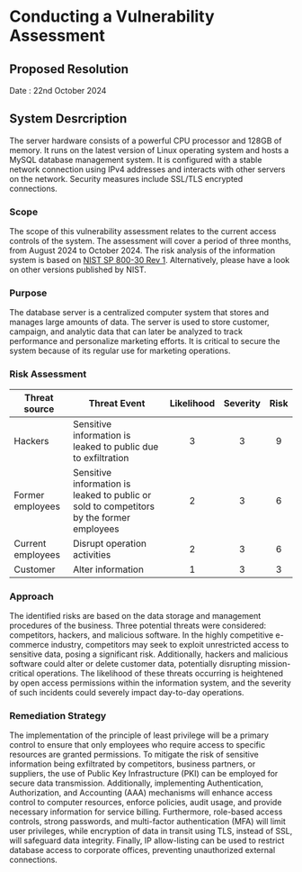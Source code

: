 # Conducting a Vulnerability Assessment

## Proposed Resolution

Date : 22nd October 2024

## System Desrcription

The server hardware consists of a powerful CPU processor and 128GB of memory. It runs on the latest version of Linux operating system and hosts a MySQL database management system. It is configured with a stable network connection using IPv4 addresses and interacts with other servers on the network. Security measures include SSL/TLS encrypted connections.   

### Scope

The scope of this vulnerability assessment relates to the current access controls of the system. The assessment will cover a period of three months, from August 2024 to October 2024. The risk analysis of the information system is based on [NIST SP 800-30 Rev 1](https://csrc.nist.gov/pubs/sp/800/30/r1/final). Alternatively, please have a look on other versions published by NIST. 

### Purpose

The database server is a centralized computer system that stores and manages large amounts of data. The server is used to store customer, campaign, and analytic data that can later be analyzed to track performance and personalize marketing efforts. It is critical to secure the system because of its regular use for marketing operations.

### Risk Assessment

| Threat source | Threat Event | Likelihood | Severity | Risk |
| --- | --- | :---: | :---: | :---: | 
| Hackers | Sensitive information is leaked to public due to exfiltration | 3 | 3 | 9|
| Former employees | Sensitive information is leaked to public or sold to competitors by the former employees | 2 | 3 | 6 |
| Current employees | Disrupt operation activities | 2 | 3 | 6 |
| Customer | Alter information | 1 | 3 | 3| 

### Approach 

The identified risks are based on the data storage and management procedures of the business. Three potential threats were considered: competitors, hackers, and malicious software. In the highly competitive e-commerce industry, competitors may seek to exploit unrestricted access to sensitive data, posing a significant risk. Additionally, hackers and malicious software could alter or delete customer data, potentially disrupting mission-critical operations. The likelihood of these threats occurring is heightened by open access permissions within the information system, and the severity of such incidents could severely impact day-to-day operations.

### Remediation Strategy

The implementation of the principle of least privilege will be a primary control to ensure that only employees who require access to specific resources are granted permissions. To mitigate the risk of sensitive information being exfiltrated by competitors, business partners, or suppliers, the use of Public Key Infrastructure (PKI) can be employed for secure data transmission. Additionally, implementing Authentication, Authorization, and Accounting (AAA) mechanisms will enhance access control to computer resources, enforce policies, audit usage, and provide necessary information for service billing. Furthermore, role-based access controls, strong passwords, and multi-factor authentication (MFA) will limit user privileges, while encryption of data in transit using TLS, instead of SSL, will safeguard data integrity. Finally, IP allow-listing can be used to restrict database access to corporate offices, preventing unauthorized external connections.

